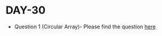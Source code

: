 # DAY-30

* Question 1 (Circular Array)- Please find the question [here](https://www.hackerrank.com/challenges/circular-array-rotation/problem)